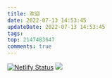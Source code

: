 ```yaml
---
title: 欢迎
date: 2022-07-13 14:53:45
updateDate: 2022-07-13 14:53:45
tags:
top: 2147483647
comments: true
---
```

[![Netlify Status](https://api.netlify.com/api/v1/badges/a9f64435-a871-4bd7-8277-b4c9ded36d25/deploy-status)](https://app.netlify.com/sites/shwstone/deploys)
![](https://api.xecades.xyz/api?date=2023-06-25&str=%E6%88%91%E7%9A%84%E4%B8%8B%E4%B8%80%E4%B8%AA%E7%94%9F%E6%97%A5&quote=%E7%A5%9D%E6%82%A8AKIOI&email=HaowenShi%40outlook.com&github=ShwStone&wechat=uhygygyg&codeforces=Shihaowen&luogu=ShwStone&bilibili=%E4%B8%80%E9%A2%97%E7%9F%B3%E5%A4%B4&img=3)
